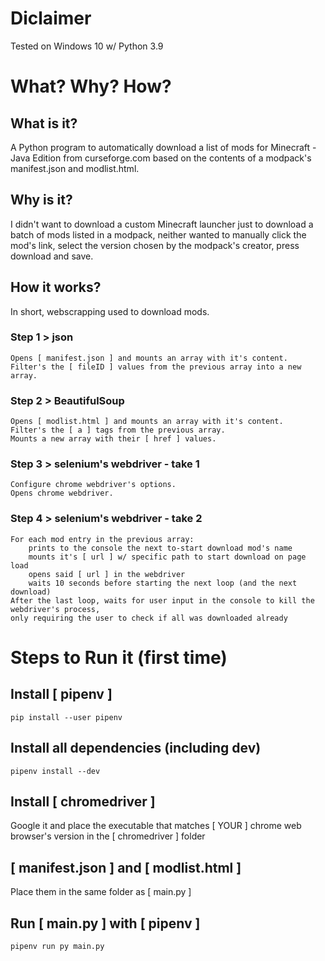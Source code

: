 # Diclaimer
Tested on Windows 10 w/ Python 3.9

# What? Why? How?
## What is it?
A Python program to automatically download a list of mods for Minecraft - Java Edition from curseforge.com based on the contents of a modpack's manifest.json and modlist.html.
## Why is it?
I didn't want to download a custom Minecraft launcher just to download a batch of mods listed in a modpack, neither wanted to manually click the mod's link, select the version chosen by the modpack's creator, press download and save.
## How it works?
In short, webscrapping used to download mods.
### Step 1 > json
```
Opens [ manifest.json ] and mounts an array with it's content.
Filter's the [ fileID ] values from the previous array into a new array.
```
### Step 2 > BeautifulSoup
```
Opens [ modlist.html ] and mounts an array with it's content.
Filter's the [ a ] tags from the previous array.
Mounts a new array with their [ href ] values.
```
### Step 3 > selenium's webdriver - take 1
```
Configure chrome webdriver's options.
Opens chrome webdriver.
```
### Step 4 > selenium's webdriver - take 2
```
For each mod entry in the previous array:
    prints to the console the next to-start download mod's name
    mounts it's [ url ] w/ specific path to start download on page load
    opens said [ url ] in the webdriver
    waits 10 seconds before starting the next loop (and the next download)
After the last loop, waits for user input in the console to kill the webdriver's process,
only requiring the user to check if all was downloaded already
```

# Steps to Run it (first time)
## Install [ pipenv ]
```
pip install --user pipenv
```
## Install all dependencies (including dev)
```
pipenv install --dev
```
<!-- ### Installing a package
```
pipenv install <package>
```
## Uninstalling all dependencies (including dev)
```
pipenv uninstall --dev
```
### Uninstalling all dev packages
```
pipenv uninstall --all-dev
```
### Uninstalling a package
```
pipenv uninstall <package>
```
## Locking packages
```
pipenv lock
``` -->
## Install [ chromedriver ]
Google it and place the executable that matches [ YOUR ] chrome web browser's version in the [ chromedriver ] folder
## [ manifest.json ] and [ modlist.html ]
Place them in the same folder as [ main.py ]
## Run [ main.py ] with [ pipenv ]
```
pipenv run py main.py
```